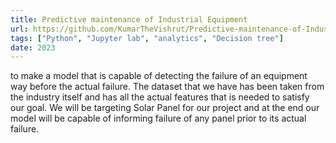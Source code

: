 ```yaml
---
title: Predictive maintenance of Industrial Equipment
url: https://github.com/KumarTheVishrut/Predictive-maintenance-of-Industrial-Equipment.git
tags: ["Python", "Jupyter lab", "analytics", "Decision tree"]
date: 2023
---
```

to make a model that is capable of detecting the failure of an equipment way before the actual failure. The dataset that we have has been taken from the industry itself and has all the actual features that is needed to satisfy our goal. We will be targeting Solar Panel for our project and at the end our model will be capable of informing failure of any panel prior to its actual failure.
